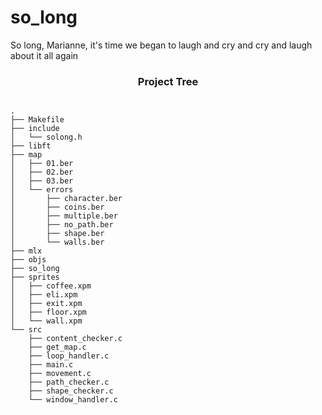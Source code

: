 # so_long
So long, Marianne, it's time we began to laugh and cry and cry and laugh about it all again
	<h3 style="text-align: center;">Project Tree</h3>
```

.
├── Makefile
├── include
│   └── solong.h
├── libft
├── map
│   ├── 01.ber
│   ├── 02.ber
│   ├── 03.ber
│   └── errors
│       ├── character.ber
│       ├── coins.ber
│       ├── multiple.ber
│       ├── no_path.ber
│       ├── shape.ber
│       └── walls.ber
├── mlx
├── objs
├── so_long
├── sprites
│   ├── coffee.xpm
│   ├── eli.xpm
│   ├── exit.xpm
│   ├── floor.xpm
│   └── wall.xpm
└── src
    ├── content_checker.c
    ├── get_map.c
    ├── loop_handler.c
    ├── main.c
    ├── movement.c
    ├── path_checker.c
    ├── shape_checker.c
    └── window_handler.c
```
